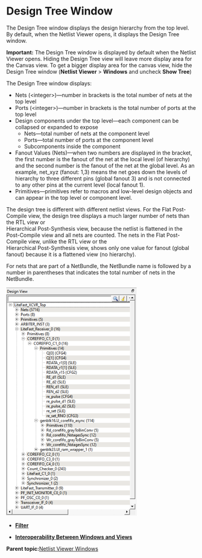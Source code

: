 # Design Tree Window

The Design Tree window displays the design hierarchy from the top level.<br /> By default, when the Netlist Viewer opens, it displays the Design Tree window.

**Important:** The Design Tree window is displayed by default when the Netlist Viewer opens. Hiding the Design Tree view will leave more display area for the Canvas view. To get a bigger display area for the canvas view, hide the Design Tree window \(**Netlist Viewer** &gt; **Windows** and uncheck **Show Tree**\)

The Design Tree window displays:

-   Nets \(&lt;integer&gt;\)—number in brackets is the total number of nets at the top level
-   Ports \(&lt;integer&gt;\)—number in brackets is the total number of ports at the top level
-   Design components under the top level—each component can be collapsed or expanded to expose
    -   Nets—total number of nets at the component level
    -   Ports—total number of ports at the component level
    -   Subcomponents inside the component
-   Fanout Values \(Nets\)—when two numbers are displayed in the bracket, the first number is the fanout of the net at the local level \(of hierarchy\) and the second number is the fanout of the net at the global level. As an example, net\_xyz \(fanout: 1,3\) means the net goes down the levels of hierarchy to three different pins \(global fanout 3\) and is not connected to any other pins at the current level \(local fanout 1\).
-   Primitives—primitives refer to macros and low-level design objects and can appear in the top level or component level.

The design tree is different with different netlist views. For the Flat Post-Compile view, the design tree displays a much larger number of nets than the RTL view or<br /> Hierarchical Post-Synthesis view, because the netlist is flattened in the Post-Compile view and all nets are counted. The nets in the Flat Post-Compile view, unlike the RTL view or the<br /> Hierarchical Post-Synthesis view, shows only one value for fanout \(global fanout\) because it is a flattened view \(no hierarchy\).

For nets that are part of a NetBundle, the NetBundle name is followed by a number in parentheses that indicates the total number of nets in the NetBundle.

![](GUID-B50720D5-83A5-45B1-972E-D960F4B088C0-low.png "Design Tree Window")

-   **[Filter](GUID-5A23C0ED-41A2-493E-8F1F-55DBCF59BAC6.md)**  

-   **[Interoperability Between Windows and Views](GUID-666E6536-C485-4F20-B0BD-0FA899354C5B.md)**  


**Parent topic:**[Netlist Viewer Windows](GUID-29F3E93D-3ECA-4F8B-9478-64D63D5F1873.md)

